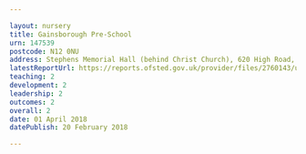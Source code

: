 ```yaml
---

layout: nursery
title: Gainsborough Pre-School
urn: 147539
postcode: N12 0NU
address: Stephens Memorial Hall (behind Christ Church), 620 High Road, North Finchley, LONDON, N12 0NU
latestReportUrl: https://reports.ofsted.gov.uk/provider/files/2760143/urn/147539.pdf
teaching: 2
development: 2
leadership: 2
outcomes: 2
overall: 2
date: 01 April 2018 
datePublish: 20 February 2018

---
```

